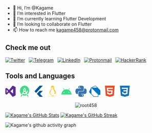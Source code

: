 - 👋 Hi, I’m @Kagame
- 👀 I’m interested in Flutter
- 🌱 I’m currently learning Flutter Development
- 💞️ I’m looking to collaborate on Flutter
- 📫 How to reach me kagame458@protonmail.com

## Check me out
[<img height="35" width="35" src="https://user-images.githubusercontent.com/57757012/160479373-6b82b094-118e-4021-bd67-42b2e6ede414.svg" alt="Twitter" />][twitter] &nbsp;
[<img height="35" width="35" src="https://user-images.githubusercontent.com/57757012/160479371-3af0096e-cf56-4d22-aac7-e166ed62dcf1.svg" alt="Telegram" />][telegram] &nbsp;
[<img height="35" width="35" src="https://user-images.githubusercontent.com/57757012/160479366-72031c50-8fa4-41fa-9b92-e7e374028adf.svg" alt="LinkedIn" />][linkedin] &nbsp;
[<img height="35" width="35" src="https://user-images.githubusercontent.com/57757012/160479369-b18da1b7-c799-4af8-8a5c-c7cfdb12ca4b.svg" alt="Protonmail" />][protonmail] &nbsp;
[<img height="35" width="35" src="https://user-images.githubusercontent.com/57757012/160479360-ec7decbe-cc1f-4f47-b80c-9e337a236bdc.svg" alt="HackerRank" />][hackerrank] &nbsp;

## Tools and Languages
[<img height="35" width="32" src="https://raw.githubusercontent.com/yuvrajraghuvanshis/YuvrajRaghuvanshiS/master/icons/visualstudio.svg" alt="Visual Studio"/>](# "Visual Studio") &nbsp;
[<img height="35" width="32" src="https://raw.githubusercontent.com/yuvrajraghuvanshis/YuvrajRaghuvanshiS/master/icons/androidstudio.svg" alt="Android Studio" />](# "Android Studio") &nbsp;
[<img height="35" width="32" src="https://raw.githubusercontent.com/yuvrajraghuvanshis/YuvrajRaghuvanshiS/master/icons/flutter.svg" alt="Flutter" />](# "Flutter") &nbsp;
[<img height="35" width="32" src="https://raw.githubusercontent.com/yuvrajraghuvanshis/YuvrajRaghuvanshiS/master/icons/linux.svg" alt="Linux" />](# "Kali Linux") &nbsp;
[<img height="35" width="32" src="https://raw.githubusercontent.com/yuvrajraghuvanshis/YuvrajRaghuvanshiS/master/icons/android.svg" alt="Android" />](# "Android OS") &nbsp;
[<img height="35" width="35" src="https://raw.githubusercontent.com/yuvrajraghuvanshis/YuvrajRaghuvanshiS/master/icons/python.svg" alt="Python" />](# "Python")&nbsp;
[<img height="35" width="35" src="https://raw.githubusercontent.com/yuvrajraghuvanshis/YuvrajRaghuvanshiS/master/icons/dart.svg" alt="Dart" />](# "Dart") &nbsp;
[<img height="35" width="35" src="https://raw.githubusercontent.com/yuvrajraghuvanshis/YuvrajRaghuvanshiS/master/icons/html5.svg" alt="HTML5" />](# "HTML5") &nbsp;
[<img height="35" width="35" src="https://raw.githubusercontent.com/yuvrajraghuvanshis/YuvrajRaghuvanshiS/master/icons/css3.svg" alt="CSS 3" />](# "CSS3") &nbsp;

<p align="center"><img align="center" style="" src="https://github-readme-stats.vercel.app/api/top-langs?username=root458&show_icons=true&hide_border=true&count_private=true&title_color=2aa889&icon_color=599cab&text_color=99d1ce&bg_color=0c1016" alt="root458" /></p>

[<img align="" width="425" alt="Kagame's GitHub Stats" src="https://github-readme-stats.vercel.app/api?username=root458&show_icons=true&hide_border=true&count_private=true&title_color=2aa889&icon_color=599cab&text_color=99d1ce&bg_color=0c1016" />](# "Some of my stats.")
[<img align="" width="425" alt="Kagame's GitHub Streak" src="https://github-readme-streak-stats.herokuapp.com/?user=root458&theme=gotham&hide_border=true" />](# "Some of my stats.")

<!-- ![GitHub Streak](https://github-readme-streak-stats.herokuapp.com/?user=yuvrajraghuvanshis&theme=gotham&hide_border=true) -->
![Kagame's github activity graph](https://activity-graph.herokuapp.com/graph?username=root458&theme=react-dark)
<!--![Metrics](https://metrics.lecoq.io/yuvrajraghuvanshis?template=classic&base.header=0&base.activity=0&base.community=0&base.repositories=0&base.metadata=0&isocalendar=1&isocalendar.duration=half-year&config.timezone=Asia%2FKolkata)-->

[twitter]: https://twitter.com/klein458 "Twitter, judge my opinions."
[telegram]: https://t.me/ "Telegram, just don't spam."
[linkedin]: https://linkedin.com/in/  "LinkedIn, judge my academics."
[protonmail]: mailto:kagame458@protonmail.com
[hackerrank]: https://www.hackerrank.com/ "HackerRank, Don't judge I don't code regularly."
[Cysec]: https://cysec.in "The Cyber Wary Coterie"

<!---
root458/root458 is a ✨ special ✨ repository because its `README.md` (this file) appears on your GitHub profile.
You can click the Preview link to take a look at your changes.
--->
